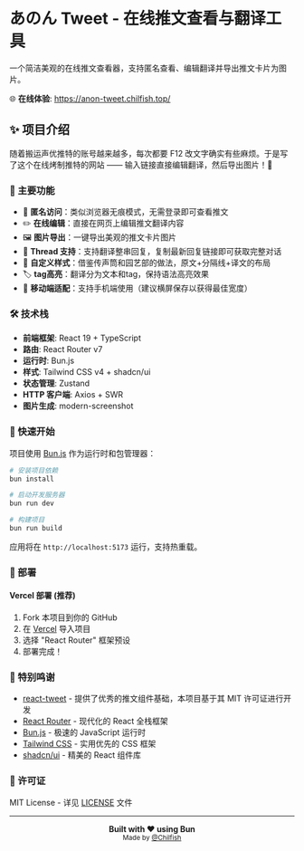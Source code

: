 # あのん Tweet - 在线推文查看与翻译工具

一个简洁美观的在线推文查看器，支持匿名查看、编辑翻译并导出推文卡片为图片。

🌐 **在线体验**: https://anon-tweet.chilfish.top/

## ✨ 项目介绍

随着搬运声优推特的账号越来越多，每次都要 F12 改文字确实有些麻烦。于是写了这个在线烤制推特的网站 —— 输入链接直接编辑翻译，然后导出图片！🤤

### 🚀 主要功能

- 📱 **匿名访问**：类似浏览器无痕模式，无需登录即可查看推文
- ✏️ **在线编辑**：直接在网页上编辑推文翻译内容
- 🖼️ **图片导出**：一键导出美观的推文卡片图片
- 🧵 **Thread 支持**：支持翻译整串回复，复制最新回复链接即可获取完整对话
- 🎨 **自定义样式**：借鉴传声筒和园艺部的做法，原文+分隔线+译文的布局
- 🏷️ **tag高亮**：翻译分为文本和tag，保持语法高亮效果
- 📱 **移动端适配**：支持手机端使用（建议横屏保存以获得最佳宽度）

### 🛠️ 技术栈

- **前端框架**: React 19 + TypeScript
- **路由**: React Router v7
- **运行时**: Bun.js
- **样式**: Tailwind CSS v4 + shadcn/ui
- **状态管理**: Zustand
- **HTTP 客户端**: Axios + SWR
- **图片生成**: modern-screenshot

### 🚀 快速开始

项目使用 [Bun.js](https://bun.sh/) 作为运行时和包管理器：

```bash
# 安装项目依赖
bun install

# 启动开发服务器
bun run dev

# 构建项目
bun run build
```

应用将在 `http://localhost:5173` 运行，支持热重载。

### 🚀 部署

#### Vercel 部署 (推荐)

1. Fork 本项目到你的 GitHub
2. 在 [Vercel](https://vercel.com) 导入项目
3. 选择 "React Router" 框架预设
4. 部署完成！

### 🙏 特别鸣谢

- [react-tweet](https://github.com/vercel/react-tweet) - 提供了优秀的推文组件基础，本项目基于其 MIT 许可证进行开发
- [React Router](https://reactrouter.com/) - 现代化的 React 全栈框架
- [Bun.js](https://bun.sh/) - 极速的 JavaScript 运行时
- [Tailwind CSS](https://tailwindcss.com/) - 实用优先的 CSS 框架
- [shadcn/ui](https://ui.shadcn.com/) - 精美的 React 组件库

### 📄 许可证

MIT License - 详见 [LICENSE](./LICENSE) 文件

---

<div align="center">
  <strong>Built with ❤️ using Bun</strong>
  <br>
  <sub>Made by <a href="https://www.bilibili.com/opus/1115783244547096578">@Chilfish</a></sub>
</div>
